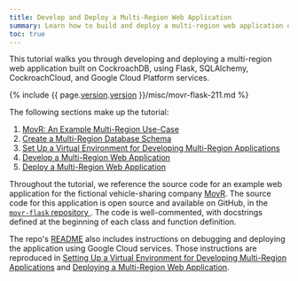 ```yaml
---
title: Develop and Deploy a Multi-Region Web Application
summary: Learn how to build and deploy a multi-region web application on CockroachDB, using Flask, SQLAlchemy, CockroachCloud, and Google Cloud services.
toc: true
---
```


This tutorial walks you through developing and deploying a multi-region web application built on CockroachDB, using Flask, SQLAlchemy, CockroachCloud, and Google Cloud Platform services.

{% include {{ page.[version](cluster-settings.html#setting-version).[version](cluster-settings.html#setting-version) }}/misc/movr-flask-211.md %}

The following sections make up the tutorial:

1. [MovR: An Example Multi-Region Use-Case](multi-region-use-case.html)
1. [Create a Multi-Region Database Schema](multi-region-database.html)
1. [Set Up a Virtual Environment for Developing Multi-Region Applications](multi-region-setup.html)
1. [Develop a Multi-Region Web Application](multi-region-application.html)
1. [Deploy a Multi-Region Web Application](multi-region-deployment.html)

Throughout the tutorial, we reference the source code for an example web application for the fictional vehicle-sharing company [MovR](movr.html). The source code for this application is open source and available on GitHub, in the [`movr-flask` repository ](https://github.com/cockroachlabs/movr-flask/tree/v1.0). The code is well-commented, with docstrings defined at the beginning of each class and function definition.

The repo's [README](https://github.com/cockroachlabs/movr-flask/blob/v1.0/README.md) also includes instructions on debugging and deploying the application using Google Cloud services. Those instructions are reproduced in [Setting Up a Virtual Environment for Developing Multi-Region Applications](multi-region-setup.html) and [Deploying a Multi-Region Web Application](multi-region-deployment.html).

<!-- {% include {{ page.[version](cluster-settings.html#setting-version).[version](cluster-settings.html#setting-version) }}/misc/movr-live-demo.md %} -->
